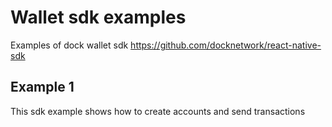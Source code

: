 # Wallet sdk examples

Examples of dock wallet sdk
https://github.com/docknetwork/react-native-sdk

## Example 1
This sdk example shows how to create accounts and send transactions
